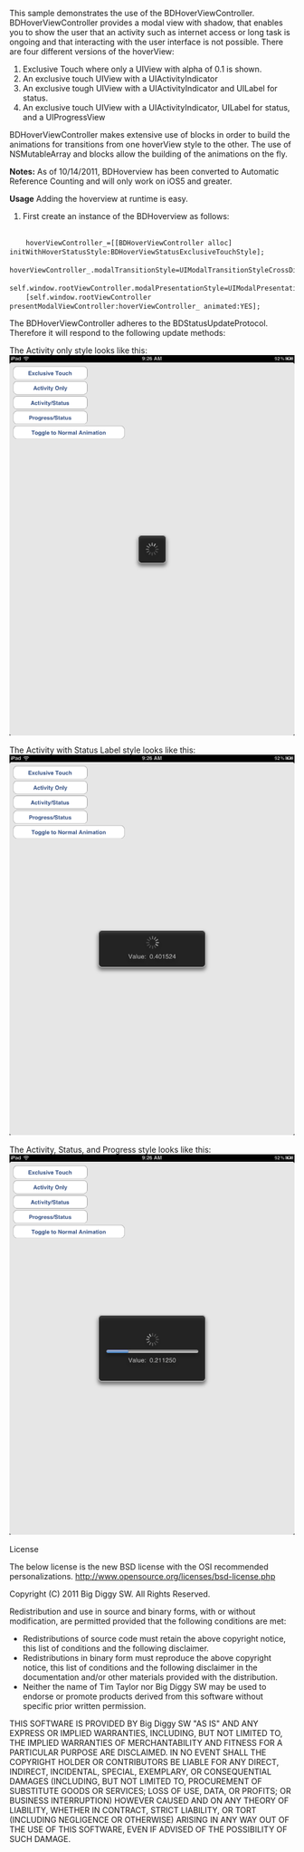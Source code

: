 This sample demonstrates the use of the BDHoverViewController.  BDHoverViewController provides a modal view with shadow, that enables you to show the user that an activity such as internet access or long task is ongoing and that interacting with the user interface is not possible.  There are four different versions of the hoverView:

1.  Exclusive Touch where only a UIView with alpha of 0.1 is shown.
2.  An exclusive touch UIView with a UIActivityIndicator
3.  An exclusive tough UIView with a UIActivityIndicator and UILabel for status.
4.  An exclusive touch UIView with a UIActivityIndicator, UILabel for status, and a UIProgressView

BDHoverViewController makes extensive use of blocks in order to build the animations for transitions from one hoverView style to the other.  The use of NSMutableArray and blocks allow the building of the animations on the fly.

**Notes:**  As of 10/14/2011, BDHoverview has been converted to Automatic Reference Counting and will only work on iOS5 and greater.

**Usage**
Adding the hoverview at runtime is easy.
1.  First create an instance of the BDHoverview as follows:
<pre><code>
    hoverViewController_=[[BDHoverViewController alloc] initWithHoverStatusStyle:BDHoverViewStatusExclusiveTouchStyle];
    hoverViewController_.modalTransitionStyle=UIModalTransitionStyleCrossDissolve;
    self.window.rootViewController.modalPresentationStyle=UIModalPresentationCurrentContext;
    [self.window.rootViewController presentModalViewController:hoverViewController_ animated:YES]; 
</code></pre>

The BDHoverViewController adheres to the BDStatusUpdateProtocol.  Therefore it will respond to the following update methods:


The Activity only style looks like this:
![activityScreenShot](https://github.com/toolmanGitHub/BDHoverViewController/raw/master/activityScreenShot.png)

The Activity with Status Label style looks like this:
![statusScreenShot](https://github.com/toolmanGitHub/BDHoverViewController/raw/master/statusScreenShot.png)

The Activity, Status, and Progress style looks like this:
![progressScreenShot](https://github.com/toolmanGitHub/BDHoverViewController/raw/master/progressScreenShot.png)

License

The below license is the new BSD license with the OSI recommended personalizations.
 <http://www.opensource.org/licenses/bsd-license.php>
 
 Copyright (C) 2011 Big Diggy SW. All Rights Reserved.
 
 Redistribution and use in source and binary forms, with or without  modification, are permitted provided that the following conditions are met:
 
 * Redistributions of source code must retain the above copyright notice,  this list of conditions and the following disclaimer.
 * Redistributions in binary form must reproduce the above copyright notice, this list of conditions and the following disclaimer in the documentation and/or other materials provided with the distribution.
 * Neither the name of Tim Taylor nor Big Diggy SW may be used to endorse or promote products derived from this software without specific prior written permission.
 
THIS SOFTWARE IS PROVIDED BY Big Diggy SW "AS IS" AND ANY EXPRESS OR IMPLIED WARRANTIES, INCLUDING, BUT NOT LIMITED TO, THE IMPLIED WARRANTIES OF MERCHANTABILITY AND FITNESS FOR A PARTICULAR PURPOSE ARE DISCLAIMED. IN NO EVENT SHALL THE COPYRIGHT HOLDER OR CONTRIBUTORS BE LIABLE FOR ANY DIRECT, INDIRECT, INCIDENTAL, SPECIAL, EXEMPLARY, OR CONSEQUENTIAL DAMAGES (INCLUDING, BUT NOT LIMITED TO, PROCUREMENT OF SUBSTITUTE GOODS OR SERVICES; LOSS OF USE, DATA, OR PROFITS; OR BUSINESS INTERRUPTION) HOWEVER CAUSED AND ON ANY THEORY OF LIABILITY, WHETHER IN CONTRACT, STRICT LIABILITY, OR TORT (INCLUDING  NEGLIGENCE OR OTHERWISE) ARISING IN ANY WAY OUT OF THE USE OF THIS SOFTWARE, EVEN IF ADVISED OF THE POSSIBILITY OF SUCH DAMAGE.

